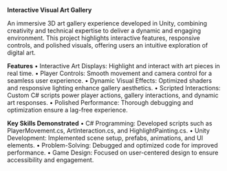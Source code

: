 

**Interactive Visual Art Gallery**

An immersive 3D art gallery experience developed in Unity, combining creativity and technical expertise to deliver a dynamic and engaging environment. This project highlights interactive features, responsive controls, and polished visuals, offering users an intuitive exploration of digital art.

**Features**
	•	Interactive Art Displays: Highlight and interact with art pieces in real time.
	•	Player Controls: Smooth movement and camera control for a seamless user experience.
	•	Dynamic Visual Effects: Optimized shaders and responsive lighting enhance gallery aesthetics.
	•	Scripted Interactions: Custom C# scripts power player actions, gallery interactions, and dynamic art responses.
	•	Polished Performance: Thorough debugging and optimization ensure a lag-free experience.

**Key Skills Demonstrated**
	•	C# Programming: Developed scripts such as PlayerMovement.cs, ArtInteraction.cs, and HighlightPainting.cs.
	•	Unity Development: Implemented scene setup, prefabs, animations, and UI elements.
	•	Problem-Solving: Debugged and optimized code for improved performance.
	•	Game Design: Focused on user-centered design to ensure accessibility and engagement.

